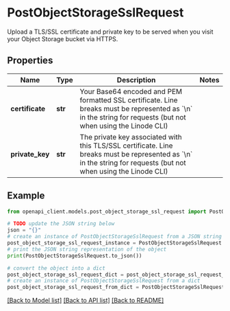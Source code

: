 # PostObjectStorageSslRequest

Upload a TLS/SSL certificate and private key to be served when you visit your Object Storage bucket via HTTPS.

## Properties

Name | Type | Description | Notes
------------ | ------------- | ------------- | -------------
**certificate** | **str** | Your Base64 encoded and PEM formatted SSL certificate.  Line breaks must be represented as &#x60;\\n&#x60; in the string for requests (but not when using the Linode CLI) | 
**private_key** | **str** | The private key associated with this TLS/SSL certificate.  Line breaks must be represented as &#x60;\\n&#x60; in the string for requests (but not when using the Linode CLI) | 

## Example

```python
from openapi_client.models.post_object_storage_ssl_request import PostObjectStorageSslRequest

# TODO update the JSON string below
json = "{}"
# create an instance of PostObjectStorageSslRequest from a JSON string
post_object_storage_ssl_request_instance = PostObjectStorageSslRequest.from_json(json)
# print the JSON string representation of the object
print(PostObjectStorageSslRequest.to_json())

# convert the object into a dict
post_object_storage_ssl_request_dict = post_object_storage_ssl_request_instance.to_dict()
# create an instance of PostObjectStorageSslRequest from a dict
post_object_storage_ssl_request_from_dict = PostObjectStorageSslRequest.from_dict(post_object_storage_ssl_request_dict)
```
[[Back to Model list]](../README.md#documentation-for-models) [[Back to API list]](../README.md#documentation-for-api-endpoints) [[Back to README]](../README.md)


